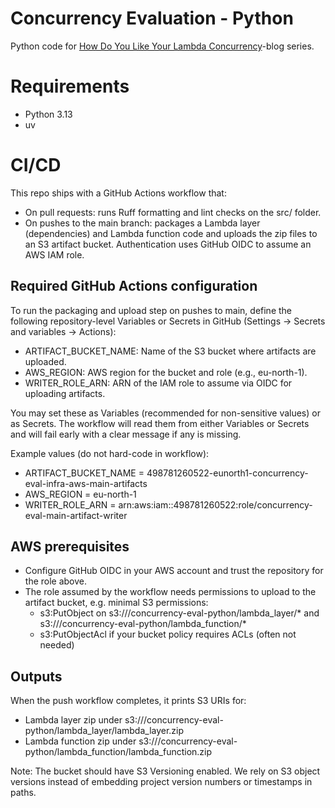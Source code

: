 # Concurrency Evaluation - Python
Python code for [How Do You Like Your Lambda Concurrency](https://ville-karkkainen.medium.com/how-do-you-like-your-aws-lambda-concurrency-part-1-introduction-7a3f7ecfe4b5)-blog series.

# Requirements
* Python 3.13
* uv

# CI/CD
This repo ships with a GitHub Actions workflow that:
- On pull requests: runs Ruff formatting and lint checks on the src/ folder.
- On pushes to the main branch: packages a Lambda layer (dependencies) and Lambda function code and uploads the zip files to an S3 artifact bucket. Authentication uses GitHub OIDC to assume an AWS IAM role.

## Required GitHub Actions configuration
To run the packaging and upload step on pushes to main, define the following repository-level Variables or Secrets in GitHub (Settings → Secrets and variables → Actions):

- ARTIFACT_BUCKET_NAME: Name of the S3 bucket where artifacts are uploaded.
- AWS_REGION: AWS region for the bucket and role (e.g., eu-north-1).
- WRITER_ROLE_ARN: ARN of the IAM role to assume via OIDC for uploading artifacts.

You may set these as Variables (recommended for non-sensitive values) or as Secrets. The workflow will read them from either Variables or Secrets and will fail early with a clear message if any is missing.

Example values (do not hard-code in workflow):
- ARTIFACT_BUCKET_NAME = 498781260522-eunorth1-concurrency-eval-infra-aws-main-artifacts
- AWS_REGION = eu-north-1
- WRITER_ROLE_ARN = arn:aws:iam::498781260522:role/concurrency-eval-main-artifact-writer

## AWS prerequisites
- Configure GitHub OIDC in your AWS account and trust the repository for the role above.
- The role assumed by the workflow needs permissions to upload to the artifact bucket, e.g. minimal S3 permissions:
  - s3:PutObject on s3://<artifact-bucket>/concurrency-eval-python/lambda_layer/* and s3://<artifact-bucket>/concurrency-eval-python/lambda_function/*
  - s3:PutObjectAcl if your bucket policy requires ACLs (often not needed)

## Outputs
When the push workflow completes, it prints S3 URIs for:
- Lambda layer zip under s3://<artifact-bucket>/concurrency-eval-python/lambda_layer/lambda_layer.zip
- Lambda function zip under s3://<artifact-bucket>/concurrency-eval-python/lambda_function/lambda_function.zip

Note: The bucket should have S3 Versioning enabled. We rely on S3 object versions instead of embedding project version numbers or timestamps in paths.
